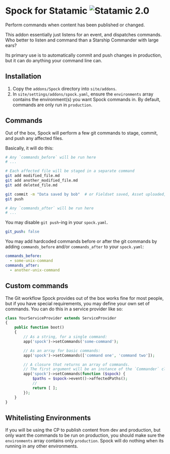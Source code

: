 # Spock for Statamic ![Statamic 2.0](https://img.shields.io/badge/statamic-2.0-blue.svg?style=flat-square)

Perform commands when content has been published or changed.

This addon essentially just listens for an event, and dispatches commands. Who better to listen and command than a Starship Commander with large ears?

Its primary use is to automatically commit and push changes in production, but it can do anything your command line can.

## Installation
1. Copy the `addons/Spock` directory into `site/addons`.
2. In `site/settings/addons/spock.yaml`, ensure the `environments` array contains the environment(s) you want Spock commands in. By default, commands are only run in `production`.

## Commands
Out of the box, Spock will perform a few git commands to stage, commit, and push any affected files.

Basically, it will do this:

``` bash
# Any `commands_before` will be run here
# ...

# Each affected file will be staged in a separate command
git add modified_file.md
git add another_modified_file.md
git add deleted_file.md

git commit -m "Data saved by bob"  # or Fieldset saved, Asset uploaded, etc...
git push

# Any `commands_after` will be run here
# ...
```

You may disable `git push`-ing in your `spock.yaml`.

``` yaml
git_push: false
```

You may add hardcoded commands before or after the git commands by adding `commands_before` and/or `commands_after` to your `spock.yaml`:

``` yaml
commands_before:
  - some-unix-command
commands_after:
  - another-unix-command
```

## Custom commands
The Git workflow Spock provides out of the box works fine for most people, but if you have special requirements, you may define your own set of commands. You can do this in a service provider like so:

``` php
class YourServiceProvider extends ServiceProvider
{
    public function boot()
    {
        // As a string, for a single command:
        app('spock')->setCommands('some-command');

        // As an array for basic commands:
        app('spock')->setCommands(['command one', 'command two']);

        // A closure that returns an array of commands.
        // The first argument will be an instance of the `Commander` class. 
        app('spock')->setCommands(function ($spock) {
            $paths = $spock->event()->affectedPaths();
            //
            return [ ];
        });
    }
}
```

## Whitelisting Environments
If you will be using the CP to publish content from dev and production, but only want the commands to be run on
production, you should make sure the `environments` array contains only `production`. Spock will do nothing
when its running in any other environments.

